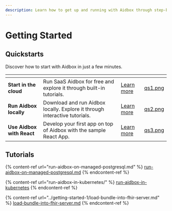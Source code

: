 ```yaml
---
description: Learn how to get up and running with Aidbox through step-by-step tutorials.
---
```


# Getting Started

## Quickstarts

Discover how to start with Aidbox in just a few minutes.

<table data-view="cards"><thead><tr><th></th><th></th><th></th><th data-hidden data-card-cover data-type="files"></th></tr></thead><tbody><tr><td><strong>Start in the cloud</strong></td><td>Run SaaS Aidbox for free and explore it through built-in tutorials.</td><td><a href="run-aidbox-in-aidbox-sandbox.md">Learn more</a></td><td><a href="../.gitbook/assets/qs1.png">qs1.png</a></td></tr><tr><td><strong>Run Aidbox locally</strong></td><td>Download and run Aidbox locally. Explore it through interactive tutorials.</td><td><a href="run-aidbox-locally-with-docker/">Learn more</a></td><td><a href="../.gitbook/assets/qs2.png">qs2.png</a></td></tr><tr><td><strong>Use Aidbox with React</strong></td><td>Develop your first app on top of Aidbox with the sample React App.</td><td><a href="use-aidbox-with-react.md">Learn more</a></td><td><a href="../.gitbook/assets/qs3.png">qs3.png</a></td></tr></tbody></table>

## Tutorials

{% content-ref url="run-aidbox-on-managed-postgresql.md" %}
[run-aidbox-on-managed-postgresql.md](run-aidbox-on-managed-postgresql.md)
{% endcontent-ref %}

{% content-ref url="run-aidbox-in-kubernetes/" %}
[run-aidbox-in-kubernetes](run-aidbox-in-kubernetes/)
{% endcontent-ref %}

{% content-ref url="../getting-started-1/load-bundle-into-fhir-server.md" %}
[load-bundle-into-fhir-server.md](../getting-started-1/load-bundle-into-fhir-server.md)
{% endcontent-ref %}

